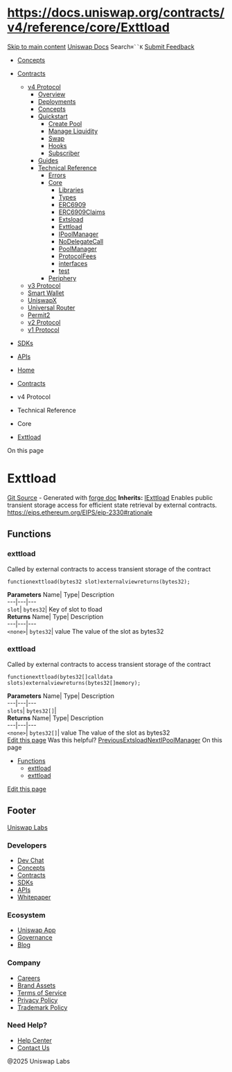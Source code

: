 # https://docs.uniswap.org/contracts/v4/reference/core/Exttload

[Skip to main content](https://docs.uniswap.org/contracts/v4/reference/core/Exttload#__docusaurus_skipToContent_fallback)
[Uniswap Docs](https://docs.uniswap.org/)
Search`⌘``K`
[Submit Feedback](https://docs.google.com/forms/d/e/1FAIpQLSdjSkZam8KiatL9XACRVxCHjDJjaPGbls77PCXDKFn4JwykXg/viewform)
  * [Concepts](https://docs.uniswap.org/concepts/overview)
  * [Contracts](https://docs.uniswap.org/contracts/v4/overview)
    * [v4 Protocol](https://docs.uniswap.org/contracts/v4/reference/core/Exttload)
      * [Overview](https://docs.uniswap.org/contracts/v4/overview)
      * [Deployments](https://docs.uniswap.org/contracts/v4/deployments)
      * [Concepts](https://docs.uniswap.org/contracts/v4/reference/core/Exttload)
      * [Quickstart](https://docs.uniswap.org/contracts/v4/reference/core/Exttload)
        * [Create Pool](https://docs.uniswap.org/contracts/v4/quickstart/create-pool)
        * [Manage Liquidity](https://docs.uniswap.org/contracts/v4/reference/core/Exttload)
        * [Swap](https://docs.uniswap.org/contracts/v4/quickstart/swap)
        * [Hooks](https://docs.uniswap.org/contracts/v4/reference/core/Exttload)
        * [Subscriber](https://docs.uniswap.org/contracts/v4/quickstart/subscriber)
      * [Guides](https://docs.uniswap.org/contracts/v4/reference/core/Exttload)
      * [Technical Reference](https://docs.uniswap.org/contracts/v4/reference/core/Exttload)
        * [Errors](https://docs.uniswap.org/contracts/v4/reference/errors/)
        * [Core](https://docs.uniswap.org/contracts/v4/reference/core/Exttload)
          * [Libraries](https://docs.uniswap.org/contracts/v4/reference/core/Exttload)
          * [Types](https://docs.uniswap.org/contracts/v4/reference/core/Exttload)
          * [ERC6909](https://docs.uniswap.org/contracts/v4/reference/core/ERC6909)
          * [ERC6909Claims](https://docs.uniswap.org/contracts/v4/reference/core/ERC6909Claims)
          * [Extsload](https://docs.uniswap.org/contracts/v4/reference/core/Extsload)
          * [Exttload](https://docs.uniswap.org/contracts/v4/reference/core/Exttload)
          * [IPoolManager](https://docs.uniswap.org/contracts/v4/reference/core/IPoolManager)
          * [NoDelegateCall](https://docs.uniswap.org/contracts/v4/reference/core/NoDelegateCall)
          * [PoolManager](https://docs.uniswap.org/contracts/v4/reference/core/PoolManager)
          * [ProtocolFees](https://docs.uniswap.org/contracts/v4/reference/core/ProtocolFees)
          * [interfaces](https://docs.uniswap.org/contracts/v4/reference/core/Exttload)
          * [test](https://docs.uniswap.org/contracts/v4/reference/core/Exttload)
        * [Periphery](https://docs.uniswap.org/contracts/v4/reference/core/Exttload)
    * [v3 Protocol](https://docs.uniswap.org/contracts/v4/reference/core/Exttload)
    * [Smart Wallet](https://docs.uniswap.org/contracts/v4/reference/core/Exttload)
    * [UniswapX](https://docs.uniswap.org/contracts/v4/reference/core/Exttload)
    * [Universal Router](https://docs.uniswap.org/contracts/v4/reference/core/Exttload)
    * [Permit2](https://docs.uniswap.org/contracts/v4/reference/core/Exttload)
    * [v2 Protocol](https://docs.uniswap.org/contracts/v4/reference/core/Exttload)
    * [v1 Protocol](https://docs.uniswap.org/contracts/v4/reference/core/Exttload)
  * [SDKs](https://docs.uniswap.org/sdk/v4/overview)
  * [APIs](https://docs.uniswap.org/api/subgraph/overview)


  * [Home](https://docs.uniswap.org/)
  * [Contracts](https://docs.uniswap.org/contracts/v4/overview)
  * v4 Protocol
  * Technical Reference
  * Core
  * [Exttload](https://docs.uniswap.org/contracts/v4/reference/core/Exttload)


On this page
# Exttload
[Git Source](https://github.com/uniswap/v4-core/blob/80311e34080fee64b6fc6c916e9a51a437d0e482/src/Exttload.sol) - Generated with [forge doc](https://book.getfoundry.sh/reference/forge/forge-doc)
**Inherits:** [IExttload](https://docs.uniswap.org/contracts/v4/reference/core/interfaces/IExttload)
Enables public transient storage access for efficient state retrieval by external contracts. <https://eips.ethereum.org/EIPS/eip-2330#rationale>
## Functions[​](https://docs.uniswap.org/contracts/v4/reference/core/Exttload#functions "Direct link to Functions")
### exttload[​](https://docs.uniswap.org/contracts/v4/reference/core/Exttload#exttload-1 "Direct link to exttload")
Called by external contracts to access transient storage of the contract
```
functionexttload(bytes32 slot)externalviewreturns(bytes32);
```

**Parameters**
Name| Type| Description  
---|---|---  
`slot`| `bytes32`| Key of slot to tload  
**Returns**
Name| Type| Description  
---|---|---  
`<none>`| `bytes32`| value The value of the slot as bytes32  
### exttload[​](https://docs.uniswap.org/contracts/v4/reference/core/Exttload#exttload-2 "Direct link to exttload")
Called by external contracts to access transient storage of the contract
```
functionexttload(bytes32[]calldata slots)externalviewreturns(bytes32[]memory);
```

**Parameters**
Name| Type| Description  
---|---|---  
`slots`| `bytes32[]`|   
**Returns**
Name| Type| Description  
---|---|---  
`<none>`| `bytes32[]`| value The value of the slot as bytes32  
[Edit this page](https://github.com/uniswap/uniswap-docs/tree/main/docs/contracts/v4/reference/core/Exttload.md)
Was this helpful?
[PreviousExtsload](https://docs.uniswap.org/contracts/v4/reference/core/Extsload)[NextIPoolManager](https://docs.uniswap.org/contracts/v4/reference/core/IPoolManager)
On this page
  * [Functions](https://docs.uniswap.org/contracts/v4/reference/core/Exttload#functions)
    * [exttload](https://docs.uniswap.org/contracts/v4/reference/core/Exttload#exttload-1)
    * [exttload](https://docs.uniswap.org/contracts/v4/reference/core/Exttload#exttload-2)


[Edit this page](https://github.com/uniswap/uniswap-docs/tree/main/docs/contracts/v4/reference/core/Exttload.md)
## Footer
[Uniswap Labs](https://docs.uniswap.org/)
### Developers
  * [Dev Chat](https://discord.com/invite/uniswap)
  * [Concepts](https://docs.uniswap.org/concepts/overview)
  * [Contracts](https://docs.uniswap.org/contracts/v4/overview)
  * [SDKs](https://docs.uniswap.org/sdk/v4/overview)
  * [APIs](https://docs.uniswap.org/api/subgraph/overview)
  * [Whitepaper](https://app.uniswap.org/whitepaper-v4.pdf)


### Ecosystem
  * [Uniswap App](https://app.uniswap.org/)
  * [Governance](https://www.uniswapfoundation.org/governance)
  * [Blog](https://blog.uniswap.org/)


### Company
  * [Careers](https://boards.greenhouse.io/uniswaplabs)
  * [Brand Assets](https://github.com/Uniswap/brand-assets/raw/main/Uniswap%20Brand%20Assets.zip)
  * [Terms of Service](https://support.uniswap.org/hc/en-us/articles/30935100859661-Uniswap-Labs-Terms-of-Service)
  * [Privacy Policy](https://support.uniswap.org/hc/en-us/articles/30934457771405-Uniswap-Labs-Privacy-Policy)
  * [Trademark Policy](https://support.uniswap.org/hc/en-us/articles/30934762216973-Uniswap-Labs-Trademark-Guidelines)


### Need Help?
  * [Help Center](https://support.uniswap.org/)
  * [Contact Us](https://support.uniswap.org/hc/en-us/requests/new)


@2025 Uniswap Labs
[](https://github.com/uniswap/uniswap-docs)[](https://twitter.com/Uniswap)[](https://discord.com/invite/uniswap)
